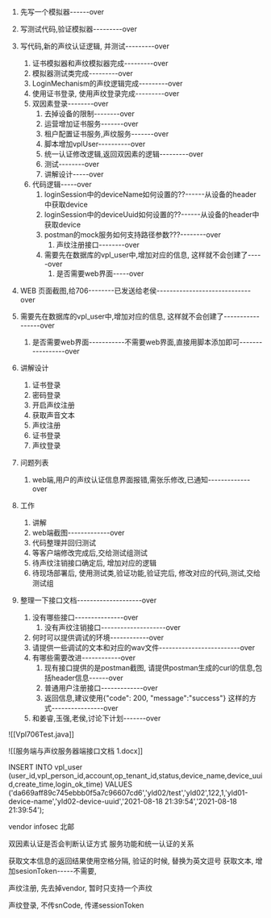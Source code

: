 1. 先写一个模拟器------over
2. 写测试代码,验证模拟器---------over
3. 写代码,新的声纹认证逻辑, 并测试---------over
	1. 证书模拟器和声纹模拟器完成---------over
	2. 模拟器测试类完成---------over
	3. LoginMechanism的声纹逻辑完成---------over
	4. 使用证书登录, 使用声纹登录完成---------over
	5. 双因素登录--------over
		1. 去掉设备的限制--------over
		2. 运营增加证书服务-------over
		3. 租户配置证书服务,声纹服务-------over
		4. 脚本增加vplUser----------over
		5. 统一认证修改逻辑,返回双因素的逻辑---------over
		6. 测试--------over
		7. 讲解设计-----over
	6. 代码逻辑-----over
		1. loginSession中的deviceName如何设置的??------从设备的header中获取device
		2. loginSession中的deviceUuid如何设置的??------从设备的header中获取device
		3. postman的mock服务如何支持路径参数???--------over
			1. 声纹注册接口--------over
		4. 需要先在数据库的vpl_user中,增加对应的信息, 这样就不会创建了-----over
			1. 是否需要web界面-----over

1. WEB 页面截图,给706--------已发送给老侯-----------------------------over
2. 需要先在数据库的vpl_user中,增加对应的信息, 这样就不会创建了-----------------over
	1. 是否需要web界面-----------不需要web界面,直接用脚本添加即可-----------------over
3. 讲解设计
	1. 证书登录
	2. 密码登录
	3. 开启声纹注册
	4. 获取声音文本
	5. 声纹注册
	6. 证书登录
	7. 声纹登录
4. 问题列表
	1. web端,用户的声纹认证信息界面报错,需张乐修改,已通知-------------over
5. 工作
	1. 讲解
	2. web端截图-------------over
	3. 代码整理并回归测试
	4. 等客户端修改完成后,交给测试组测试
	5. 待声纹注销接口确定后, 增加对应的逻辑
	6. 待现场部署后, 使用测试类,验证功能,验证完后, 修改对应的代码,测试,交给测试组

1. 整理一下接口文档--------------------over
	1. 没有哪些接口---------------over
		1. 没有声纹注销接口--------------------over
	2. 何时可以提供调试的环境------------over
	3. 请提供一些调试的文本和对应的wav文件-------------------------over
	4. 有哪些需要改进------------over
		1. 现有接口提供的是postman截图, 请提供postman生成的curl的信息,包括header信息------over
		2. 普通用户注册接口-------------over
		3. 返回信息,建议使用{"code": 200, "message":"success"} 这样的方式----------------over
	5. 和姜睿,玉强,老侯,讨论下计划-------over

![[Vpl706Test.java]]

![[服务端与声纹服务器端接口文档 1.docx]]


INSERT INTO vpl_user (user_id,vpl_person_id,account,op_tenant_id,status,device_name,device_uuid,create_time,login_ok_time) VALUES
	 ('da669aff89c745ebbb0f5a7c96607cd6','yld02/test','yld02',122,1,'yld01-device-name','yld02-device-uuid','2021-08-18 21:39:54','2021-08-18 21:39:54');


vendor infosec 北邮

双因素认证是否会判断认证方式
服务功能和统一认证的关系

获取文本信息的返回结果使用空格分隔, 验证的时候, 替换为英文逗号
获取文本, 增加sesionToken-----不需要,

声纹注册, 先去掉vendor, 暂时只支持一个声纹

声纹登录, 不传snCode, 传递sessionToken